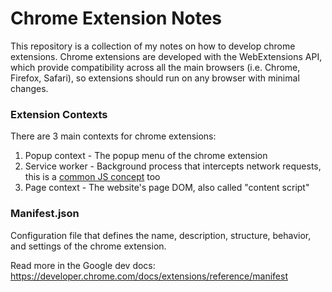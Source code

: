 # Chrome Extension Notes
This repository is a collection of my notes on how to develop chrome extensions. Chrome extensions are developed with the WebExtensions API, which provide compatibility across all the main browsers (i.e. Chrome, Firefox, Safari), so extensions should run on any browser with minimal changes.

### Extension Contexts
There are 3 main contexts for chrome extensions:
1. Popup context - The popup menu of the chrome extension
2. Service worker - Background process that intercepts network requests, this is a [common JS concept](https://developer.mozilla.org/en-US/docs/Web/API/Service_Worker_API/Using_Service_Workers) too 
3. Page context - The website's page DOM, also called "content script"

### Manifest.json
Configuration file that defines the name, description, structure, behavior, and settings of the chrome extension.

Read more in the Google dev docs: https://developer.chrome.com/docs/extensions/reference/manifest